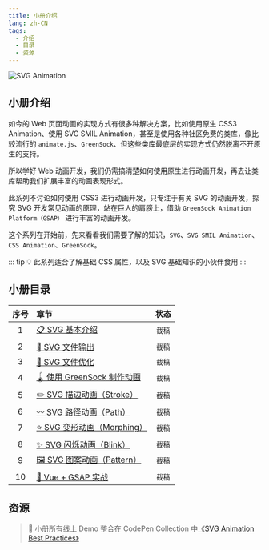 ```yaml
---
title: 小册介绍
lang: zh-CN
tags: 
  - 介绍
  - 目录
  - 资源
---
```


![SVG Animation](./public/SVG%20Animation.gif)

## 小册介绍

如今的 Web 页面动画的实现方式有很多种解决方案，比如使用原生 CSS3 Animation、使用 SVG SMIL Animation，甚至是使用各种社区免费的类库，像比较流行的 `animate.js`、`GreenSock`、但这些类库最底层的实现方式仍然脱离不开原生的支持。

所以学好 Web 动画开发，我们仍需搞清楚如何使用原生进行动画开发，再去让类库帮助我们扩展丰富的动画表现形式。

此系列不讨论如何使用 CSS3 进行动画开发，只专注于有关 SVG 的动画开发，探究 SVG 开发常见动画的原理，站在巨人的肩膀上，借助 `GreenSock Animation Platform（GSAP）` 进行丰富的动画开发。

这个系列在开始前，先来看看我们需要了解的知识，`SVG`、`SVG SMIL Animation`、`CSS Animation`、`GreenSock`。

::: tip
💡 此系列适合了解基础 CSS 属性，以及 SVG 基础知识的小伙伴食用
:::

## 小册目录

| 序号  | 章节           | 状态  |
| :---: |:-------------| :-----:|
| 1    | [📋 SVG 基本介绍](chapter1.md) | `截稿` |
| 2    | [📃 SVG 文件输出](chapter2.md) | `截稿` |
| 3    | [🚀 SVG 文件优化](chapter3.md) | `截稿` |
| 4    | [🪀 使用 GreenSock 制作动画](chapter4.md) | `截稿` |
| 5    | [✏️ SVG 描边动画（Stroke）](chapter5.md) | `截稿` |
| 6    | [〰️ SVG 路径动画（Path）](chapter6.md) | `截稿` |
| 7    | [⭐ SVG 变形动画（Morphing）](chapter7.md) | `截稿` |
| 8    | [✨ SVG 闪烁动画（Blink）](chapter8.md) | `截稿` |
| 9    | [🖼️ SVG 图案动画（Pattern）](chapter9.md) | `截稿` |
| 10   | [🤟 Vue + GSAP 实战](chapter10.md) | `截稿` |

## 资源

> 🔮 小册所有线上 Demo 整合在 CodePen Collection 中[《SVG Animation Best Practices》](https://codepen.io/collection/DgoLRq)